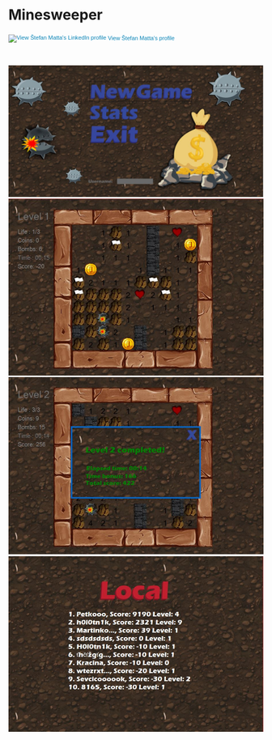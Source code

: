 # Minesweeper

<a href="https://sk.linkedin.com/pub/%C5%A1tefan-matta/9b/161/82a" style="text-decoration:none;"><span style="font: 80% Arial,sans-serif; color:#0783B6;"><img src="https://static.licdn.com/scds/common/u/img/webpromo/btn_in_20x15.png" width="20" height="15" alt="View Štefan Matta's LinkedIn profile" style="vertical-align:middle;" border="0">&nbsp;View Štefan Matta's profile</span></a>

<img class="img" src="https://badge.facebook.com/badge/1635667373.811.819157152.png" style="border: 0px;" alt="" /></a>

![Alt text](https://github.com/h0l0tn1k/Minesweeper/blob/master/1.JPG "Main Screen")
![Alt text](https://github.com/h0l0tn1k/Minesweeper/blob/master/2.JPG "Gameplay")
![Alt text](https://github.com/h0l0tn1k/Minesweeper/blob/master/3.JPG "Level Finished")
![Alt text](https://github.com/h0l0tn1k/Minesweeper/blob/master/4.JPG "Local Statictics")
